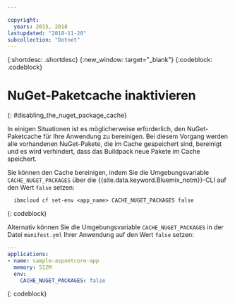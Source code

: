 ```yaml
---

copyright:
  years: 2015, 2018
lastupdated: "2018-11-20"
subcollection: "Dotnet"
---
```


{:shortdesc: .shortdesc}
{:new_window: target="_blank"}
{:codeblock: .codeblock}

# NuGet-Paketcache inaktivieren
{: #disabling_the_nuget_package_cache}

In einigen Situationen ist es möglicherweise erforderlich, den NuGet-Paketcache für Ihre Anwendung zu bereinigen.  Bei diesem Vorgang werden alle vorhandenen NuGet-Pakete, die im Cache gespeichert sind, bereinigt und es wird verhindert, dass das Buildpack neue Pakete im Cache speichert.

Sie können den Cache bereinigen, indem Sie die Umgebungsvariable `CACHE_NUGET_PACKAGES` über die {{site.data.keyword.Bluemix_notm}}-CLI auf den Wert `false` setzen:

```shell
  ibmcloud cf set-env <app_name> CACHE_NUGET_PACKAGES false
```
{: codeblock}

Alternativ können Sie die Umgebungsvariable `CACHE_NUGET_PACKAGES` in der Datei `manifest.yml` Ihrer Anwendung auf den Wert `false` setzen:

```yml
---
applications:
- name: sample-aspnetcore-app
  memory: 512M
  env:
    CACHE_NUGET_PACKAGES: false
```
{: codeblock}
